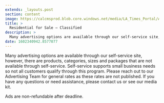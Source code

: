 ```yaml
--- 
extends: _layouts.post 
section: content 
image: https://calcmsprod.blob.core.windows.net/media/LA_Times_Portal/AdssLogo/favicon.ico 
title: > 
  Residential for Sale – Classified 
description: > 
  Many advertising options are available through our self-service site, however, there are products, categories, sizes and packages that are not available through self-service.Self-service supports small business needs so not all customers qualify through this program.Please reach out to our Advertising Team for general rates as these rates are not published.If you have any questions or need assistance, please contact us or see our media kit.Ads are non-refundable after deadline. 
date: 1602340942.8577077 
--- 
```

Many advertising options are available through our self-service site, however, there are products, categories, sizes and packages that are not available through self-service. Self-service supports small business needs so not all customers qualify through this program. Please reach out to our Advertising Team for general rates as these rates are not published. If you have any questions or need assistance, please contact us or see our media kit.

Ads are non-refundable after deadline.